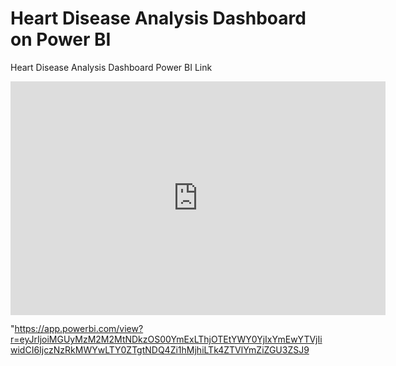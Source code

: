 # Heart Disease Analysis Dashboard on Power BI
Heart Disease Analysis Dashboard Power BI Link
<iframe title="Heart_Disease_Analysis_Dashboard" width="600" height="373.5" src="https://app.powerbi.com/view?r=eyJrIjoiMGUyMzM2M2MtNDkzOS00YmExLThjOTEtYWY0YjIxYmEwYTVjIiwidCI6IjczNzRkMWYwLTY0ZTgtNDQ4Zi1hMjhiLTk4ZTVlYmZiZGU3ZSJ9" frameborder="0" allowFullScreen="true"></iframe>


"https://app.powerbi.com/view?r=eyJrIjoiMGUyMzM2M2MtNDkzOS00YmExLThjOTEtYWY0YjIxYmEwYTVjIiwidCI6IjczNzRkMWYwLTY0ZTgtNDQ4Zi1hMjhiLTk4ZTVlYmZiZGU3ZSJ9
